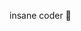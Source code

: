 insane coder 💯
<!---
eyewris/eyewris is a ✨ special ✨ repository because its `README.md` (this file) appears on your GitHub profile.
You can click the Preview link to take a look at your changes.
--->
